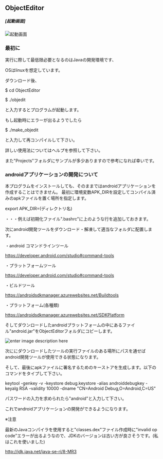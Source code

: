## ObjectEditor
  
##### [起動画面]
 ![起動画面](https://i.imgur.com/l2d1qri.jpg)

  
### 最初に
  
実行に際して最低限必要となるのはJavaの開発環境です、
  
OSはlinuxを想定しています。
  
ダウンロード後、
  
$ cd ObjectEditor
  
$ ./objedit
  
と入力するとプログラムが起動します。
  
もし起動時にエラーが出るようでしたら
  
$ ./make_objedit
  
と入力して再コンパイルして下さい。
  
詳しい使用法についてはヘルプを参照して下さい。
  
また"Projects"フォルダにサンプルが多少ありますので参考になれば幸いです。
  
  

### 	androidアプリケーションの開発について
本プログラムをインストールしても、そのままではandroidアプリケーションを作成することはできません。
最初に環境変数APK_DIRを設定してコンパイル済みのapkファイルを置く場所を指定します。
  
export APK_DIR=(ディレクトリ名)
  
  ・・・例えば初期化ファイル".bashrc"に上のような行を追加しておきます。
  
次にandroid開発ツールをダウンロード・解凍して適当なフォルダに配置します。

・android コマンドラインツール 
  
https://developer.android.com/studio#command-tools
  
・プラットフォームツール
  
https://developer.android.com/studio#command-tools
  
・ビルドツール
  
https://androidsdkmanager.azurewebsites.net/Buildtools  
  
・プラットフォーム(各種類)
  
https://androidsdkmanager.azurewebsites.net/SDKPlatform
  
そしてダウンロードしたandroidプラットフォームの中にあるファイル"android.jar"をObjectEditorフォルダにコピーします。
  
![enter image description here](https://imgur.com/GY0afbj.jpg)  
  
  次ににダウンロードしたツールの実行ファイルのある場所にパスを通せばandroid開発ツールが使用できる状態になります。
  
そして、最後にapkファイルに署名するためのキーストアを生成します。以下のコマンドをタイプして下さい。
  
  keytool -genkey -v -keystore debug.keystore -alias androiddebugkey -keyalg RSA -validity 10000 -dname "CN=Android Debug,O=Android,C=US"
  
  パスワードの入力を求められたら"android"と入力して下さい。
  
  これでandroidアプリケーションの開発ができるようになります。
  
  ※注意
  
  最新のJavaコンパイラを使用すると"classes.dex"ファイル作成時に"invalid op code"エラーが出るようなので、JDKのバージョンは古い方が良さそうです。(私はこれを使いました)

http://jdk.java.net/java-se-ri/8-MR3

